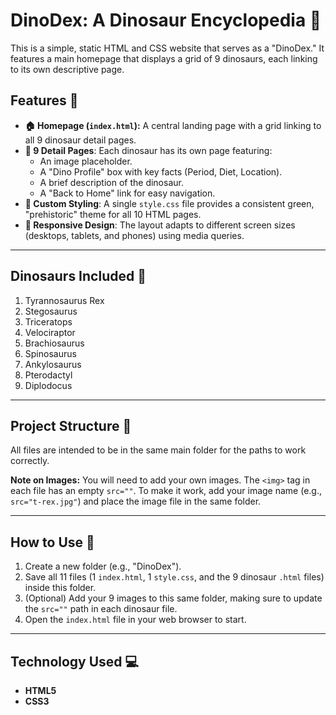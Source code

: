 # DinoDex: A Dinosaur Encyclopedia 🦖

This is a simple, static HTML and CSS website that serves as a "DinoDex." It features a main homepage that displays a grid of 9 dinosaurs, each linking to its own descriptive page.

## Features 🦕

* **🏠 Homepage (`index.html`):** A central landing page with a grid linking to all 9 dinosaur detail pages.
* **📖 9 Detail Pages**: Each dinosaur has its own page featuring:
    * An image placeholder.
    * A "Dino Profile" box with key facts (Period, Diet, Location).
    * A brief description of the dinosaur.
    * A "Back to Home" link for easy navigation.
* **🎨 Custom Styling**: A single `style.css` file provides a consistent green, "prehistoric" theme for all 10 HTML pages.
* **📱 Responsive Design**: The layout adapts to different screen sizes (desktops, tablets, and phones) using media queries.

---

## Dinosaurs Included 🦴

1.  Tyrannosaurus Rex
2.  Stegosaurus
3.  Triceratops
4.  Velociraptor
5.  Brachiosaurus
6.  Spinosaurus
7.  Ankylosaurus
8.  Pterodactyl
9.  Diplodocus

---

## Project Structure 📁

All files are intended to be in the same main folder for the paths to work correctly.



**Note on Images:** You will need to add your own images. The `<img>` tag in each file has an empty `src=""`. To make it work, add your image name (e.g., `src="t-rex.jpg"`) and place the image file in the same folder.

---

## How to Use 🚀

1.  Create a new folder (e.g., "DinoDex").
2.  Save all 11 files (1 `index.html`, 1 `style.css`, and the 9 dinosaur `.html` files) inside this folder.
3.  (Optional) Add your 9 images to this same folder, making sure to update the `src=""` path in each dinosaur file.
4.  Open the `index.html` file in your web browser to start.

---

## Technology Used 💻

* **HTML5**
* **CSS3**


